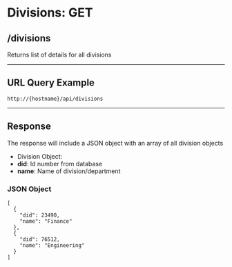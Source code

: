 # Divisions: GET

## /divisions

Returns list of details for all divisions

---

## URL Query Example

```
http://{hostname}/api/divisions
```

---

## Response

The response will include a JSON object with an array of all division objects

- Division Object:
 - **did**: Id number from database
 - **name**: Name of division/department

### JSON Object

```
[
  {
    "did": 23490,
    "name": "Finance"
  },
  {
    "did": 76512,
	"name": "Engineering"
  }
]
```

